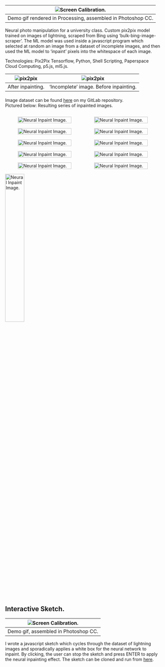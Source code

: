 <!-- Tags: 2D, Artwork, Javascript, ML, Python -->

<div class="mkd_img"> 

|![Screen Calibration.](/images/articles/neural_inpaint/neural_1.gif)|
|:--:| 
|Demo gif rendered in Processing, assembled in Photoshop CC.|

</div>

Neural photo manipulation for a university class. Custom pix2pix model trained on images of lightning, scraped from Bing using ‘bulk-bing-image-scraper’. The ML model was used inside a javascript program which selected at random an image from a dataset of incomplete images, and then used the ML model to ‘inpaint’ pixels into the whitespace of each image. 

Technologies: Pix2Pix Tensorflow, Python, Shell Scripting, Paperspace Cloud Computing, p5.js, ml5.js. 

<div class="mkd_img"> 

|![pix2pix](/images/articles/neural_inpaint/neural_2.jpg)|![pix2pix](/images/articles/neural_inpaint/neural_3.jpg)|
|:--:|:--:| 
|After inpainting.|‘Incomplete’ image. Before inpainting.|

</div>

<div class="center_text">
    Image dataset can be found <a href="https://gitlab.doc.gold.ac.uk/droll002/pix2pix-dataset" target="_blank" rel="noreferrer noopener">here</a> on my GitLab repository.
    <br>Pictured below: Resulting series of inpainted images. 
</div>

<div class="mkd_img" style="box-sizing: border-box;">
    <div class="row">
        <div class="column">
        <img src="/images/articles/neural_inpaint/neural_4.jpg" style="width:100%" alt="Neural Inpaint Image.">
        <img src="/images/articles/neural_inpaint/neural_5.jpg" style="width:100%" alt="Neural Inpaint Image.">
        <img src="/images/articles/neural_inpaint/neural_6.jpg" style="width:100%" alt="Neural Inpaint Image.">
        <img src="/images/articles/neural_inpaint/neural_7.jpg" style="width:100%" alt="Neural Inpaint Image.">
        <img src="/images/articles/neural_inpaint/neural_8.jpg" style="width:100%" alt="Neural Inpaint Image.">
        </div>
        <div class="column">
        <img src="/images/articles/neural_inpaint/neural_9.jpg" style="width:100%" alt="Neural Inpaint Image.">
        <img src="/images/articles/neural_inpaint/neural_10.jpg" style="width:100%" alt="Neural Inpaint Image.">
        <img src="/images/articles/neural_inpaint/neural_11.jpg" style="width:100%" alt="Neural Inpaint Image.">
        <img src="/images/articles/neural_inpaint/neural_12.jpg" style="width:100%" alt="Neural Inpaint Image.">
        <img src="/images/articles/neural_inpaint/neural_13.jpg" style="width:100%" alt="Neural Inpaint Image.">
        </div>
    </div>
    <img src="/images/articles/neural_inpaint/neural_14.jpg" style="width:35%; margin-top: 8px" alt="Neural Inpaint Image.">
</div>

## Interactive Sketch.

<div class="mkd_img"> 

|![Screen Calibration.](/images/articles/neural_inpaint/neural_15.gif)|
|:--:| 
|Demo gif, assembled in Photoshop CC.|

</div>

I wrote a javascript sketch which cycles through the dataset of lightning images and sporadically applies a white box for the neural network to inpaint. By clicking, the user can stop the sketch and press ENTER to apply the neural inpainting effect. The sketch can be cloned and run from <a href="https://github.com/david-rollinson/ML-Creative-Applications-Demos/tree/main/Lightning%20Sketch%20Using%20Custom%20pix2pix" target="_blank" rel="noreferrer noopener">here</a>.

<style scoped>

.row {
    display: flex;
    flex-wrap: wrap;
    padding: 0 4px;
    flex-basis: 100%;
}

.column {
    display: flex;
    flex: 40%;
    max-width: 35%;
    flex-direction: column;
    margin-left: auto;
    margin-right: auto;
}

.column img {
    margin-top: 8px;
    margin-bottom: 8px;
    vertical-align: middle;
}

.center_text {
    margin-left: auto;
    margin-right: auto;
    margin-top: 20px;
    margin-bottom: 20px;
}

</style>